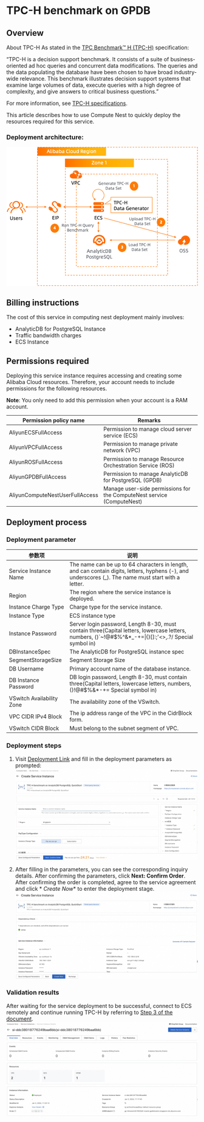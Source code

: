 # TPC-H benchmark on GPDB

## Overview

About TPC-H
As stated in the [TPC Benchmark™ H (TPC-H)](https://www.tpc.org/tpch/?spm=a2c63.p38356.879954.3.61ad2e2azV5uLJ)
specification:

“TPC-H is a decision support benchmark. It consists of a suite of business-oriented ad hoc queries and concurrent data
modifications. The queries and the data populating the database have been chosen to have broad industry-wide relevance.
This benchmark illustrates decision support systems that examine large volumes of data, execute queries with a high
degree of complexity, and give answers to critical business questions.”

For more information,
see [TPC-H specifications](http://www.tpc.org/tpc_documents_current_versions/pdf/tpc-h_v2.17.3.pdf).

This article describes how to use Compute Nest to quickly deploy the resources required for this service.

### Deployment architecture:

![image.png](2.png)

## Billing instructions

The cost of this service in computing nest deployment mainly involves:

- AnalyticDB for PostgreSQL Instance
- Traffic bandwidth charges
- ECS Instance

## Permissions required

Deploying this service instance requires accessing and creating some Alibaba Cloud resources. Therefore, your account
needs to include permissions for the following resources.

**Note**: You only need to add this permission when your account is a RAM account.

| Permission policy name          | Remarks                                                                |
|---------------------------------|------------------------------------------------------------------------|
| AliyunECSFullAccess             | Permission to manage cloud server service (ECS)                        |
| AliyunVPCFullAccess             | Permission to manage private network (VPC)                             |
| AliyunROSFullAccess             | Permission to manage Resource Orchestration Service (ROS)              |
| AliyunGPDBFullAccess            | Permission to manage AnalyticDB for PostgreSQL (GPDB)                  |
| AliyunComputeNestUserFullAccess | Manage user-side permissions for the ComputeNest service (ComputeNest) |

## Deployment process

### Deployment parameter

| 参数项                       | 说明                                                                                                                                                     |
|---------------------------|--------------------------------------------------------------------------------------------------------------------------------------------------------|
| Service Instance Name     | The name can be up to 64 characters in length, and can contain digits, letters, hyphens (-), and underscores (_). The name must start with a letter.   |
| Region                    | The region where the service instance is deployed.                                                                                                     |
| Instance Charge Type      | Charge type for the service instance.                                                                                                                  |
| Instance Type             | ECS instance type                                                                                                                                      |
| Instance Password         | Server login password, Length 8-30, must contain three(Capital letters, lowercase letters, numbers, ()`~!@#$%^&*_-+=\|{}[]:;'<>,.?/ Special symbol in) |
| DBInstanceSpec            | The AnalyticDB for PostgreSQL instance spec                                                                                                            |
| SegmentStorageSize        | Segment Storage Size                                                                                                                                   |
| DB Username               | Primary account name of the database instance.                                                                                                         |
| DB Instance Password      | DB login password, Length 8-30, must contain three(Capital letters, lowercase letters, numbers, ()!@#$%&*-+= Special symbol in)                        |
| VSwitch Availability Zone | The availability zone of the VSwitch.                                                                                                                  |
| VPC CIDR IPv4 Block       | The ip address range of the VPC in the CidrBlock form.                                                                                                 |
| VSwitch CIDR Block        | Must belong to the subnet segment of VPC.                                                                                                              |

### Deployment steps

1. Visit [Deployment Link](https://computenest.console.aliyun.com/service/instance/create/cn-hangzhou?type=user&ServiceId=service-d3a86b7f3a814bdeb4f6)
and fill in the deployment parameters as prompted:
   ![image.png](1.jpg)

2. After filling in the parameters, you can see the corresponding inquiry details. After confirming the parameters,
   click **Next: Confirm Order**. After confirming the order is completed, agree to the service agreement and click *
   *Create Now** to enter the deployment stage.
   ![image.png](3.jpg)

### Validation results

After waiting for the service deployment to be successful, connect to ECS remotely and continue running TPC-H by
referring
to [Step 3 of the document](https://github.com/alibabacloud-howto/solution-adbpg-labs/blob/master/benchmark-tpc-h/README.md#step-3-generate-tpc-h-100gb-data-set-and-upload-to-oss).
   ![image.png](4.jpg)
